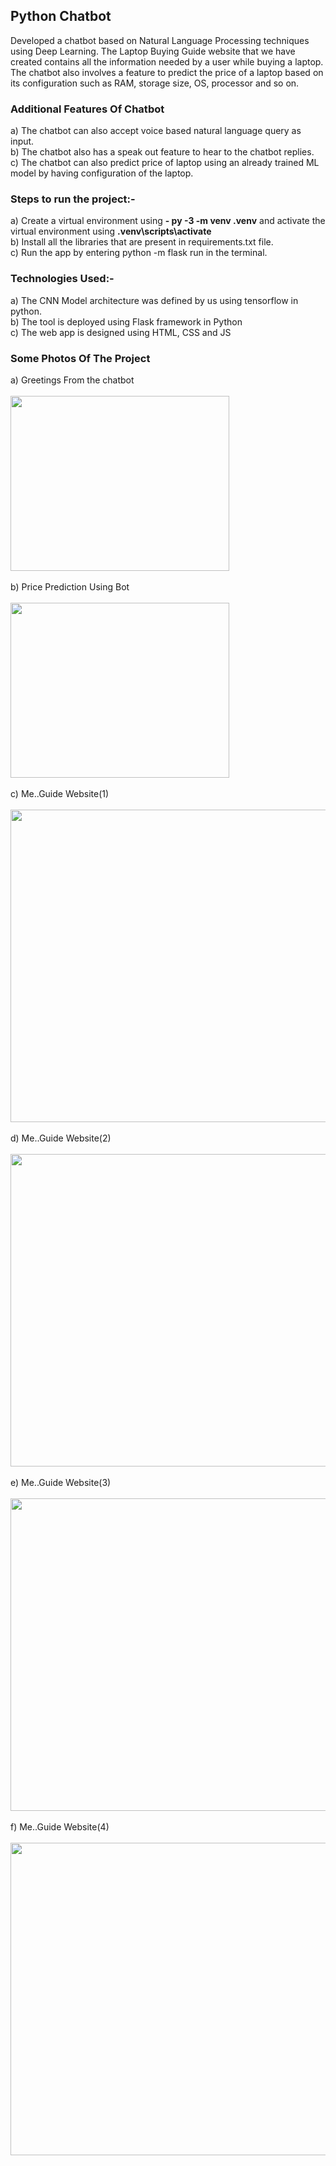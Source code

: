 ## Python Chatbot
Developed a chatbot based on Natural Language Processing techniques using Deep Learning. The Laptop Buying Guide website that we have created contains all the information needed by a user while buying a laptop. The chatbot also involves a feature to predict the price of a laptop based on its configuration such as RAM, storage size, OS, processor and so on.

### Additional Features Of Chatbot
a) The chatbot can also accept voice based natural language query as input. <br/>
b) The chatbot also has a speak out feature to hear to the chatbot replies.<br/>
c) The chatbot can also predict price of laptop using an already trained ML model by having configuration of the laptop.

### Steps to run the project:-
a) Create a virtual environment using **- py -3 -m venv .venv** and activate the virtual environment using **.venv\scripts\activate** <br/>
b) Install all the libraries that are present in requirements.txt file.<br/>
c) Run the app by entering python -m flask run in the terminal.<br/>

### Technologies Used:-
a) The CNN Model architecture was defined by us using tensorflow in python. <br/>
b) The tool is deployed using Flask framework in Python<br/>
c) The web app is designed using HTML, CSS and JS<br/>

### Some Photos Of The Project
a) Greetings From the chatbot <br/><br/>
<img src="https://user-images.githubusercontent.com/54055303/141528578-52b8dfd5-9c5a-4d4d-82cf-8aef96329046.png" height="280" width="350"/><br/><br/>
b) Price Prediction Using Bot <br/><br/>
<img src="https://user-images.githubusercontent.com/54055303/141529436-04e11d63-a49e-4fae-861b-d5d7c21afba9.png" height="280" width="350"/><br/><br/>
c) Me..Guide Website(1) <br/><br/>
<img src="https://user-images.githubusercontent.com/54055303/141529798-a8610ca3-7953-4abb-91e2-4849b88134bc.png" height="500" width="800"/><br/><br/>
d) Me..Guide Website(2) <br/><br/>
<img src="https://user-images.githubusercontent.com/54055303/141530065-836cd09b-cee0-464c-9714-f7dca04d24a5.png" height="500" width="800"/><br/><br/>
e) Me..Guide Website(3) <br/><br/>
<img src="https://user-images.githubusercontent.com/54055303/141530168-8db3163e-2789-457e-b169-e3715c4f8cdd.png" height="500" width="800"/><br/><br/>
f) Me..Guide Website(4) <br/><br/>
<img src="https://user-images.githubusercontent.com/54055303/141530351-7827a11e-972d-463e-8c33-c3d5ce401c04.png" height="500" width="800"/><br/><br/>

